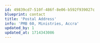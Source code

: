 ```yaml
---
id: 49839cd7-510f-486f-8e06-b592f939027c
blueprint: contact
title: 'Postal Address'
info: 'PMB 60, Ministries, Accra'
updated_by: 1
updated_at: 1714343086
---
```

